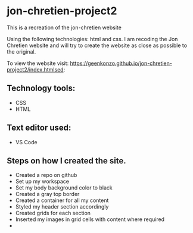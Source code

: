 # jon-chretien-project2
This is a recreation of the jon-chretien website

Using the following technologies: html and css. I am recoding the Jon Chretien website and will try to create the website as close as possible to the original.

To view the website visit:  https://geenkonzo.github.io/jon-chretien-project2/index.htmlsed:


## Technology tools:

- CSS
- HTML

## Text editor used:

- VS Code

## Steps on how I created the site.

- Created a repo on github
- Set up my workspace
- Set my body background color to black
- Created a gray top border
- Created a container for all my content
- Styled my header section accordingly
- Created grids for each section
- Inserted my images in grid cells with content where required
-
